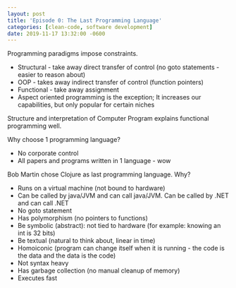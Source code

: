 ```yaml
---
layout: post
title: 'Episode 0: The Last Programming Language'
categories: [clean-code, software development]
date: 2019-11-17 13:32:00 -0600
---
```


Programming paradigms impose constraints.

- Structural - take away direct transfer of control (no goto statements - easier to reason about)
- OOP - takes away indirect transfer of control (function pointers)
- Functional - take away assignment
- Aspect oriented programming is the exception; It increases our capabilities, but only popular for certain niches

Structure and interpretation of Computer Program explains functional programming well.

Why choose 1 programming language?

- No corporate control
- All papers and programs written in 1 language - wow

Bob Martin chose Clojure as last programming language.
Why?

- Runs on a virtual machine (not bound to hardware)
- Can be called by java/JVM and can call java/JVM. Can be called by .NET and can call .NET
- No goto statement
- Has polymorphism (no pointers to functions)
- Be symbolic (abstract): not tied to hardware (for example: knowing an int is 32 bits)
- Be textual (natural to think about, linear in time)
- Homoiconic (program can change itself when it is running - the code is the data and the data is the code)
- Not syntax heavy
- Has garbage collection (no manual cleanup of memory)
- Executes fast
